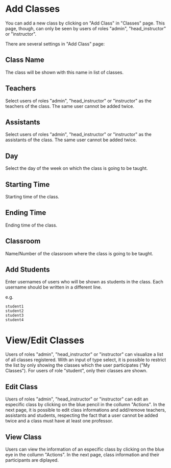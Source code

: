 Add Classes
==============

You can add a new class by clicking on "Add Class" in "Classes" page. This page, though, can only be seen by users of roles "admin", "head_instructor" or "instructor".

There are several settings in "Add Class" page:

Class Name
---------------

The class will be shown with this name in list of classes.

Teachers
---------------

Select users of roles "admin", "head_instructor" or "instructor" as the teachers of the class. The same user cannot be added twice.

Assistants
---------------

Select users of roles "admin", "head_instructor" or "instructor" as the assistants of the class. The same user cannot be added twice.
    
Day
----------

Select the day of the week on which the class is going to be taught.

Starting Time
----------

Starting time of the class.

Ending Time
-----------------------

Ending time of the class.

Classroom
-----

Name/Number of the classroom where the class is going to be taught.

Add Students
------------

Enter usernames of users who will be shown as students in the class. Each username should be written in a different line.

e.g.

    student1
    student2
    student3
    student4

View/Edit Classes
==============

Users of roles "admin", "head_instructor" or "instructor" can visualize a list of all classes registered. With an input of type select, it is possible to restrict the list by only showing the classes which the user participates ("My Classes"). For users of role "student", only their classes are shown. 

Edit Class
---------------

Users of roles "admin", "head_instructor" or "instructor" can edit an especific class by clicking on the blue pencil in the collumn "Actions". In the next page, it is possible to edit class informations and add/remove teachers, assistants and students, respecting the fact that a user cannot be added twice and a class must have at least one professor.

View Class
---------------

Users can view the information of an especific class by clicking on the blue eye in the collumn "Actions". In the next page, class information and their participants are diplayed.
